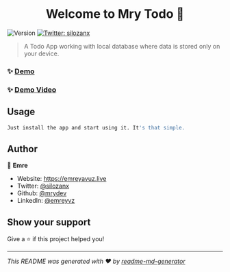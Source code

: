 <h1 align="center">Welcome to Mry Todo 👋</h1>
<p>
  <img alt="Version" src="https://img.shields.io/badge/version-1-blue.svg?cacheSeconds=2592000" />
  <a href="https://twitter.com/silozanx" target="_blank">
    <img alt="Twitter: silozanx" src="https://img.shields.io/twitter/follow/silozanx.svg?style=social" />
  </a>
</p>

> A Todo App working with local database where data is stored only on your device.

### ✨ [Demo](https://todo.emreyavuz.live)
### ✨ [Demo Video](https://www.youtube.com/shorts/zUprKEO0zpk)

## Usage

```sh
Just install the app and start using it. It's that simple.
```

## Author

👤 **Emre**

* Website: https://emreyavuz.live
* Twitter: [@silozanx](https://twitter.com/silozanx)
* Github: [@mrydev](https://github.com/mrydev)
* LinkedIn: [@emreyvz](https://linkedin.com/in/emreyvz)

## Show your support

Give a ⭐️ if this project helped you!

***
_This README was generated with ❤️ by [readme-md-generator](https://github.com/kefranabg/readme-md-generator)_
